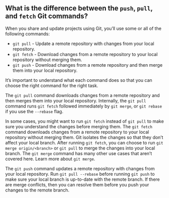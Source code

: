 ## What is the difference between the `push`, `pull`, and `fetch` Git commands?

When you share and update projects using Git, you’ll use some or all of the following commands:

- `git pull` - Update a remote repository with changes from your local repository.
- `git fetch` - Download changes from a remote repository to your local repository without merging them.
- `git push` - Download changes from a remote repository and then merge them into your local repository.

It’s important to understand what each command does so that you can choose the right command for the right task.

The `git pull` command downloads changes from a remote repository and then merges them into your local repository. Internally, the `git pull` command runs `git fetch` followed immediately by `git merge`, or `git rebase` if you use the `--rebase` flag.

In some cases, you might want to run `git fetch` instead of `git pull` to make sure you understand the changes before merging them. The `git fetch` command downloads changes from a remote repository to your local repository without merging them. Git isolates the changes so that they don’t affect your local branch. After running `git fetch`, you can choose to run  `git merge origin/<branch>` or `git pull` to merge the changes into your local branch. The `git merge` command has many other use cases that aren’t covered here. Learn more about `git merge`. <!--should we add a link here?-->

The `git push` command updates a remote repository with changes from your local repository. Run `git pull --rebase` before running `git push` to make sure your local branch is up-to-date with the remote branch. If there are merge conflicts, then you can resolve them before you push your changes to the remote branch.